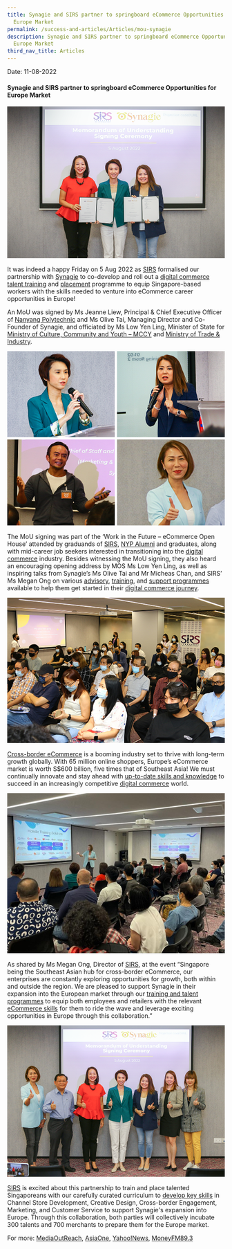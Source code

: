 ```yaml
---
title: Synagie and SIRS partner to springboard eCommerce Opportunities for
  Europe Market
permalink: /success-and-articles/Articles/mou-synagie
description: Synagie and SIRS partner to springboard eCommerce Opportunities for
  Europe Market
third_nav_title: Articles
---
```

Date: 11-08-2022

<h4>Synagie and SIRS partner to springboard eCommerce Opportunities for Europe Market</h4>

![MOU signed by Jeanne Liew PCEO NYP and Olive Tai MD Synagie, witnessed by MOS Low Yen Ling](/images/blog/20220811_mou_synagie_1.png)

It was indeed a happy Friday on 5 Aug 2022 as [SIRS](https://www.facebook.com/SIRSNYP) formalised our partnership with [Synagie](https://www.linkedin.com/company/synagie/) to co-develop and roll out a [digital commerce](https://www.sirs.edu.sg/digital-programmes) [talent training](https://www.sirs.edu.sg/about-us/our-partners) and [placement](https://www.sirs.edu.sg/services/career-services) programme to equip Singapore-based workers with the skills needed to venture into eCommerce career opportunities in Europe! 

An MoU was signed by Ms Jeanne Liew, Principal & Chief Executive Officer of [Nanyang Polytechnic](https://www.facebook.com/nanyangpoly) and Ms Olive Tai, Managing Director and Co-Founder of Synagie, and officiated by Ms Low Yen Ling, Minister of State for [Ministry of Culture, Community and Youth – MCCY](https://www.facebook.com/MCCYsg) and [Ministry of Trade & Industry](https://www.facebook.com/MTISingapore). 

![Speakers MOS Low Yen Ling, Olive Tai Synagie, Michaes Synagie and Megan Ong SIRS](/images/blog/20220811_mou_synagie_2.png)

The MoU signing was part of the ‘Work in the Future – eCommerce Open House’ attended by graduands of [SIRS](https://www.facebook.com/SIRSNYP ), [NYP Alumni](https://www.facebook.com/NYP.Alumni) and graduates, along with mid-career job seekers interested in transitioning into the [digital commerce](https://www.sirs.edu.sg/digital-programmes/masterclasses-and-workshops/digital-commerce-visual) industry. Besides witnessing the MoU signing, they also heard an encouraging opening address by MOS Ms Low Yen Ling, as well as inspiring talks from Synagie’s Ms Olive Tai and Mr Micheas Chan, and SIRS’ Ms Megan Ong on various [advisory](https://www.sirs.edu.sg/services/career-services), [training](https://www.sirs.edu.sg/digital-programmes), and [support programmes](https://www.sirs.edu.sg/services/career-services) available to help them get started in their [digital commerce journey](https://www.sirs.edu.sg/digital-programmes/masterclasses-and-workshops/digital-commerce-operations).

![SIRS x Synagie MoU and Open House 5 Aug 2022](/images/blog/20220811_mou_synagie_3.jpeg)

[Cross-border eCommerce](https://www.sirs.edu.sg/digital-programmes/certified-digital-productivity-consultant) is a booming industry set to thrive with long-term growth globally. With 65 million online shoppers, Europe’s eCommerce market is worth S$600 billion, five times that of Southeast Asia! We must continually innovate and stay ahead with [up-to-date skills and knowledge](https://www.sirs.edu.sg/about-us/our-partners) to succeed in an increasingly competitive [digital commerce](https://www.sirs.edu.sg/digital-programmes) world.

![Megan Ong SIRS holistic training solutions](/images/blog/20220811_mou_synagie_4.jpeg)

As shared by Ms Megan Ong, Director of [SIRS](https://www.facebook.com/SIRSNYP), at the event “Singapore being the Southeast Asian hub for cross-border eCommerce, our enterprises are constantly exploring opportunities for growth, both within and outside the region. We are pleased to support Synagie in their expansion into the European market through our [training and talent programmes](https://www.sirs.edu.sg/services/career-services) to equip both employees and retailers with the relevant [eCommerce skills](https://www.sirs.edu.sg/digital-programmes/masterclasses-and-workshops/digital-commerce-operations) for them to ride the wave and leverage exciting opportunities in Europe through this collaboration.”

![Megan SIRS, Tan Jek Min NYP, Jeannie Liew NYP, MOS Low Yen Ling, Olive Tai Synagie](/images/blog/20220811_mou_synagie_5.png)

[SIRS](https://www.facebook.com/SIRSNYP) is excited about this partnership to train and place talented Singaporeans with our carefully curated curriculum to [develop key skills](https://www.sirs.edu.sg/digital-programmes/masterclasses-and-workshops/digital-commerce-operations) in Channel Store Development, Creative Design, Cross-border Engagement, Marketing, and Customer Service to support Synagie's expansion into Europe. Through this collaboration, both parties will collectively incubate 300 talents and 700 merchants to prepare them for the Europe market. 

For more: [MediaOutReach](https://www.media-outreach.com/news/singapore/2022/08/08/155178/synagie-and-singapore-institute-of-retail-studies-partner-to-springboard-ecommerce-career-opportunities-in-european-market/), [AsiaOne](https://www.asiaone.com/business/synagie-and-singapore-institute-retail-studies-partner-springboard-ecommerce-career), [Yahoo!News](https://sg.news.yahoo.com/synagie-singapore-institute-retail-studies-071500892.html), [MoneyFM89.3](https://www.moneyfm893.sg/media-outreach/synagie-and-singapore-institute-of-retail-studies-partner-to-springboard-ecommerce-career-opportunities-in-european-market-9357/)